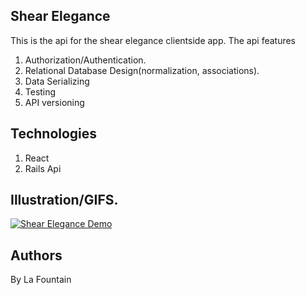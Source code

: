 ## Shear Elegance

This is the api for the shear elegance clientside app. The api features

1. Authorization/Authentication.
2. Relational Database Design(normalization, associations).
3. Data Serializing
4. Testing
5. API versioning

## Technologies

1.  React
2.  Rails Api

## Illustration/GIFS.
[![Shear Elegance Demo](https://youtu.be/U1EP9xFUD6o)]("https://www.youtube.com/watch?v=Ld7kXqiSvJo&t=6s")

## Authors

By La Fountain
